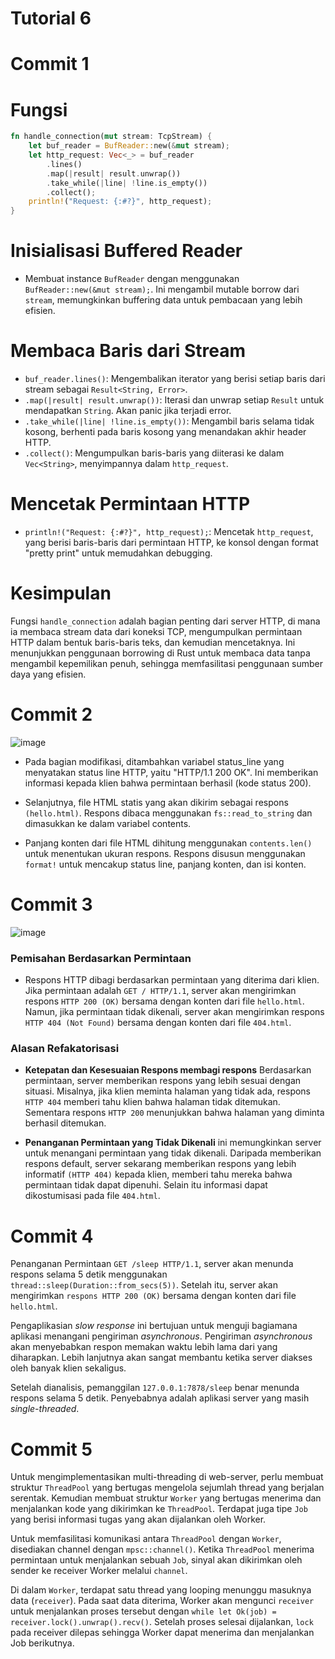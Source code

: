 # Tutorial 6

# Commit 1
# Fungsi
```rust
fn handle_connection(mut stream: TcpStream) { 
    let buf_reader = BufReader::new(&mut stream);
    let http_request: Vec<_> = buf_reader
        .lines()
        .map(|result| result.unwrap())
        .take_while(|line| !line.is_empty())
        .collect();
    println!("Request: {:#?}", http_request);
}
```


# Inisialisasi Buffered Reader
- Membuat instance `BufReader` dengan menggunakan `BufReader::new(&mut stream);`. Ini mengambil mutable borrow dari `stream`, memungkinkan buffering data untuk pembacaan yang lebih efisien.

# Membaca Baris dari Stream
- `buf_reader.lines()`: Mengembalikan iterator yang berisi setiap baris dari stream sebagai `Result<String, Error>`.
- `.map(|result| result.unwrap())`: Iterasi dan unwrap setiap `Result` untuk mendapatkan `String`. Akan panic jika terjadi error.
- `.take_while(|line| !line.is_empty())`: Mengambil baris selama tidak kosong, berhenti pada baris kosong yang menandakan akhir header HTTP.
- `.collect()`: Mengumpulkan baris-baris yang diiterasi ke dalam `Vec<String>`, menyimpannya dalam `http_request`.

# Mencetak Permintaan HTTP
- `println!("Request: {:#?}", http_request);`: Mencetak `http_request`, yang berisi baris-baris dari permintaan HTTP, ke konsol dengan format "pretty print" untuk memudahkan debugging.

# Kesimpulan
Fungsi `handle_connection` adalah bagian penting dari server HTTP, di mana ia membaca stream data dari koneksi TCP, mengumpulkan permintaan HTTP dalam bentuk baris-baris teks, dan kemudian mencetaknya. Ini menunjukkan penggunaan borrowing di Rust untuk membaca data tanpa mengambil kepemilikan penuh, sehingga memfasilitasi penggunaan sumber daya yang efisien.

# Commit 2
![image](https://github.com/rhaken/advprog-modul6/assets/39646450/44646ea0-3f29-4a90-b6a4-8ecb09306160)
- Pada bagian modifikasi, ditambahkan variabel status_line yang menyatakan status line HTTP, yaitu "HTTP/1.1 200 OK". Ini memberikan informasi kepada klien bahwa permintaan berhasil (kode status 200).

- Selanjutnya, file HTML statis yang akan dikirim sebagai respons `(hello.html)`. Respons dibaca menggunakan `fs::read_to_string` dan dimasukkan ke dalam variabel contents.

- Panjang konten dari file HTML dihitung menggunakan `contents.len() `untuk menentukan ukuran respons. Respons disusun menggunakan `format!` untuk mencakup status line, panjang konten, dan isi konten.

# Commit 3
![image](https://github.com/rhaken/advprog-modul6/assets/39646450/044b0441-a643-4080-9130-ec50208003a9)
### Pemisahan Berdasarkan Permintaan
- Respons HTTP dibagi berdasarkan permintaan yang diterima dari klien. Jika permintaan adalah `GET / HTTP/1.1`, server akan mengirimkan respons `HTTP 200 (OK)` bersama dengan konten dari file `hello.html`. Namun, jika permintaan tidak dikenali, server akan mengirimkan respons `HTTP 404 (Not Found)` bersama dengan konten dari file `404.html`.

### Alasan Refakatorisasi
- **Ketepatan dan Kesesuaian Respons membagi respons** Berdasarkan permintaan, server memberikan respons yang lebih sesuai dengan situasi. Misalnya, jika klien meminta halaman yang tidak ada, respons `HTTP 404` memberi tahu klien bahwa halaman tidak ditemukan. Sementara respons `HTTP 200` menunjukkan bahwa halaman yang diminta berhasil ditemukan.

- **Penanganan Permintaan yang Tidak Dikenali** ini memungkinkan server untuk menangani permintaan yang tidak dikenali. Daripada memberikan respons default, server sekarang memberikan respons yang lebih informatif `(HTTP 404)` kepada klien, memberi tahu mereka bahwa permintaan tidak dapat dipenuhi. Selain itu informasi dapat dikostumisasi pada file `404.html`.

# Commit 4
Penanganan Permintaan `GET /sleep HTTP/1.1`, server akan menunda respons selama 5 detik menggunakan `thread::sleep(Duration::from_secs(5))`. Setelah itu, server akan mengirimkan `respons HTTP 200 (OK)` bersama dengan konten dari file `hello.html`. 

Pengaplikasian *slow response* ini bertujuan untuk menguji bagiamana aplikasi menangani pengiriman *asynchronous*. Pengiriman *asynchronous* akan menyebabkan respon memakan waktu lebih lama dari yang diharapkan. Lebih lanjutnya akan sangat membantu ketika server diakses oleh banyak klien sekaligus.

Setelah dianalisis, pemanggilan `127.0.0.1:7878/sleep` benar menunda respons selama 5 detik. Penyebabnya adalah aplikasi server yang masih *single-threaded*.

# Commit 5
Untuk mengimplementasikan multi-threading di web-server, perlu membuat struktur `ThreadPool` yang bertugas mengelola sejumlah thread yang berjalan serentak. Kemudian membuat struktur `Worker` yang bertugas menerima dan menjalankan kode yang dikirimkan ke `ThreadPool`. Terdapat juga tipe `Job` yang berisi informasi tugas yang akan dijalankan oleh Worker.

Untuk memfasilitasi komunikasi antara `ThreadPool` dengan `Worker`, disediakan channel dengan `mpsc::channel()`. Ketika `ThreadPool` menerima permintaan untuk menjalankan sebuah `Job`, sinyal akan dikirimkan oleh sender ke receiver Worker melalui `channel`.

Di dalam `Worker`, terdapat satu thread yang looping menunggu masuknya data (`receiver`). Pada saat data diterima, Worker akan mengunci `receiver` untuk menjalankan proses tersebut dengan `while let Ok(job) = receiver.lock().unwrap().recv()`. Setelah proses selesai dijalankan, `lock` pada receiver dilepas sehingga Worker dapat menerima dan menjalankan Job berikutnya.


